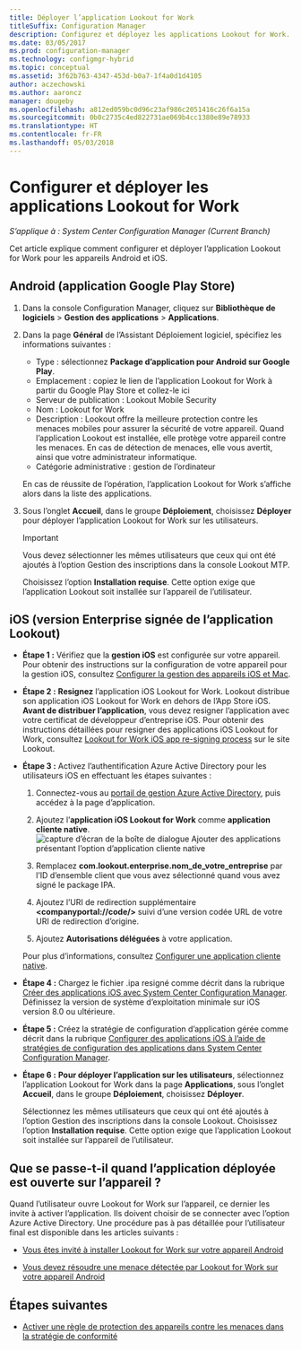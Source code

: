 ```yaml
---
title: Déployer l’application Lookout for Work
titleSuffix: Configuration Manager
description: Configurez et déployez les applications Lookout for Work.
ms.date: 03/05/2017
ms.prod: configuration-manager
ms.technology: configmgr-hybrid
ms.topic: conceptual
ms.assetid: 3f62b763-4347-453d-b0a7-1f4a0d1d4105
author: aczechowski
ms.author: aaroncz
manager: dougeby
ms.openlocfilehash: a812ed059bc0d96c23af986c2051416c26f6a15a
ms.sourcegitcommit: 0b0c2735c4ed822731ae069b4cc1380e89e78933
ms.translationtype: HT
ms.contentlocale: fr-FR
ms.lasthandoff: 05/03/2018
---
```

# <a name="configure-and-deploy-lookout-for-work-apps"></a>Configurer et déployer les applications Lookout for Work

*S’applique à : System Center Configuration Manager (Current Branch)*

Cet article explique comment configurer et déployer l’application Lookout for Work pour les appareils Android et iOS.

## <a name="android-google-play-store-app"></a>Android (application Google Play Store)
1.  Dans la console Configuration Manager, cliquez sur **Bibliothèque de logiciels** > **Gestion des applications** > **Applications**.

2.  Dans la page **Général** de l’Assistant Déploiement logiciel, spécifiez les informations suivantes :  
    - Type : sélectionnez **Package d’application pour Android sur Google Play**.
    - Emplacement : copiez le lien de l’application Lookout for Work à partir du Google Play Store et collez-le ici
    - Serveur de publication : Lookout Mobile Security
    - Nom : Lookout for Work
    - Description : Lookout offre la meilleure protection contre les menaces mobiles pour assurer la sécurité de votre appareil. Quand l’application Lookout est installée, elle protège votre appareil contre les menaces. En cas de détection de menaces, elle vous avertit, ainsi que votre administrateur informatique.
    - Catégorie administrative : gestion de l’ordinateur  

    En cas de réussite de l’opération, l’application Lookout for Work s’affiche alors dans la liste des applications.

3.  Sous l’onglet **Accueil**, dans le groupe **Déploiement**, choisissez **Déployer** pour déployer l’application Lookout for Work sur les utilisateurs.   
    >[!IMPORTANT]  
    >Vous devez sélectionner les mêmes utilisateurs que ceux qui ont été ajoutés à l’option Gestion des inscriptions dans la console Lookout MTP.  

    Choisissez l’option **Installation requise**. Cette option exige que l’application Lookout soit installée sur l’appareil de l’utilisateur.  



## <a name="ios-enterprise-signed-version-of-lookout-app"></a>iOS (version Enterprise signée de l’application Lookout)

- **Étape 1 :** Vérifiez que la **gestion iOS** est configurée sur votre appareil. Pour obtenir des instructions sur la configuration de votre appareil pour la gestion iOS, consultez [Configurer la gestion des appareils iOS et Mac](/sccm/mdm/deploy-use/enroll-hybrid-ios-mac).

- **Étape 2 :** **Resignez** l’application iOS Lookout for Work. Lookout distribue son application iOS Lookout for Work en dehors de l’App Store iOS. **Avant de distribuer l’application**, vous devez resigner l’application avec votre certificat de développeur d’entreprise iOS. Pour obtenir des instructions détaillées pour resigner des applications iOS Lookout for Work, consultez [Lookout for Work iOS app re-signing process](https://personal.support.lookout.com/hc/articles/114094038714) sur le site Lookout.


- **Étape 3 :** Activez l’authentification Azure Active Directory pour les utilisateurs iOS en effectuant les étapes suivantes :
  1.  Connectez-vous au [portail de gestion Azure Active Directory](https:/portal.azure.com), puis accédez à la page d’application.
  2.  Ajoutez l’**application iOS Lookout for Work** comme **application cliente native**.
  ![capture d’écran de la boîte de dialogue Ajouter des applications présentant l’option d’application cliente native](media/aad-add-app.png)

  3. Remplacez **com.lookout.enterprise.nom_de_votre_entreprise** par l’ID d’ensemble client que vous avez sélectionné quand vous avez signé le package IPA.
  4.  Ajoutez l’URI de redirection supplémentaire **&lt;companyportal://code/>** suivi d’une version codée URL de votre URI de redirection d’origine.
  5.  Ajoutez **Autorisations déléguées** à votre application.

  Pour plus d’informations, consultez [Configurer une application cliente native](/azure/app-service/app-service-mobile-how-to-configure-active-directory-authentication#optional-configure-a-native-client-application).


- **Étape 4 :** Chargez le fichier .ipa resigné comme décrit dans la rubrique [Créer des applications iOS avec System Center Configuration Manager](/sccm/apps/get-started/creating-ios-applications). Définissez la version de système d’exploitation minimale sur iOS version 8.0 ou ultérieure.


- **Étape 5 :** Créez la stratégie de configuration d’application gérée comme décrit dans la rubrique [Configurer des applications iOS à l’aide de stratégies de configuration des applications dans System Center Configuration Manager](/sccm/apps/deploy-use/configure-ios-apps-with-app-configuration-policies).


- **Étape 6 :** **Pour déployer l’application sur les utilisateurs**, sélectionnez l’application Lookout for Work dans la page **Applications**, sous l’onglet **Accueil**, dans le groupe **Déploiement**, choisissez **Déployer**.

  Sélectionnez les mêmes utilisateurs que ceux qui ont été ajoutés à l’option Gestion des inscriptions dans la console Lookout. Choisissez l’option **Installation requise**. Cette option exige que l’application Lookout soit installée sur l’appareil de l’utilisateur.



## <a name="what-happens-when-the-deployed-app-is-opened-on-the-device"></a>Que se passe-t-il quand l’application déployée est ouverte sur l’appareil ?

Quand l’utilisateur ouvre Lookout for Work sur l’appareil, ce dernier les invite à activer l’application. Ils doivent choisir de se connecter avec l’option Azure Active Directory. Une procédure pas à pas détaillée pour l’utilisateur final est disponible dans les articles suivants :

- [Vous êtes invité à installer Lookout for Work sur votre appareil Android](/intune-user-help/you-are-prompted-to-install-lookout-for-work-android)

- [Vous devez résoudre une menace détectée par Lookout for Work sur votre appareil Android](/intune-user-help/you-need-to-resolve-a-threat-found-by-lookout-for-work-android)



## <a name="next-steps"></a>Étapes suivantes
- [Activer une règle de protection des appareils contre les menaces dans la stratégie de conformité](enable-device-threat-protection-rule-compliance-policy.md)
